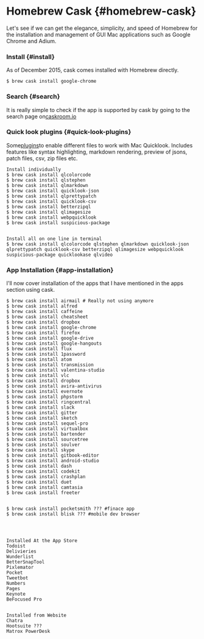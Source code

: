 # Homebrew Cask {#homebrew-cask}

Let's see if we can get the elegance, simplicity, and speed of Homebrew for the installation and management of GUI Mac applications such as Google Chrome and Adium.

### Install {#install}

As of December 2015, cask comes installed with Homebrew directly.

```
$ brew cask install google-chrome
```

### Search {#search}

It is really simple to check if the app is supported by cask by going to the search page on[caskroom.io](http://caskroom.io/)

### Quick look plugins {#quick-look-plugins}

Some[plugins](https://github.com/sindresorhus/quick-look-plugins)to enable different files to work with Mac Quicklook. Includes features like syntax highlighting, markdown rendering, preview of jsons, patch files, csv, zip files etc.

```
Install individually
$ brew cask install qlcolorcode
$ brew cask install qlstephen
$ brew cask install qlmarkdown
$ brew cask install quicklook-json
$ brew cask install qlprettypatch
$ brew cask install quicklook-csv
$ brew cask install betterzipql
$ brew cask install qlimagesize
$ brew cask install webpquicklook
$ brew cask install suspicious-package


Install all on one line in terminal
$ brew cask install qlcolorcode qlstephen qlmarkdown quicklook-json qlprettypatch quicklook-csv betterzipql qlimagesize webpquicklook suspicious-package quicklookase qlvideo
```

### App Installation {#app-installation}

I'll now cover installation of the apps that I have mentioned in the apps section using cask.

```
$ brew cask install airmail # Really not using anymore
$ brew cask install alfred
$ brew cask install caffeine
$ brew cask install cheatsheet
$ brew cask install dropbox
$ brew cask install google-chrome
$ brew cask install firefox
$ brew cask install google-drive
$ brew cask install google-hangouts
$ brew cask install flux
$ brew cask install 1password
$ brew cask install atom
$ brew cask install transmission
$ brew cask install valentina-studio
$ brew cask install vlc
$ brew cask install dropbox
$ brew cask install avira-antivirus
$ brew cask install evernote
$ brew cask install phpstorm
$ brew cask install ringcentral
$ brew cask install slack
$ brew cask install gitter
$ brew cask install sketch
$ brew cask install sequel-pro
$ brew cask install virtualbox
$ brew cask install bartender
$ brew cask install sourcetree
$ brew cask install soulver
$ brew cask install skype
$ brew cask install gitbook-editor
$ brew cask install android-studio
$ brew cask install dash
$ brew cask install codekit
$ brew cask install crashplan
$ brew cask install duet
$ brew cask install camtasia
$ brew cask install freeter


$ brew cask install pocketsmith ??? #finace app
$ brew cask install blisk ??? #mobile dev browser




Installed At the App Store
Todoist
Delivieries
Wunderlist
BetterSnapTool
Pixlemator
Pocket
Tweetbot
Numbers
Pages
Keynote
BeFocused Pro


Installed from Website
Chatra
Hootsuite ???
Matrox PowerDesk
```



